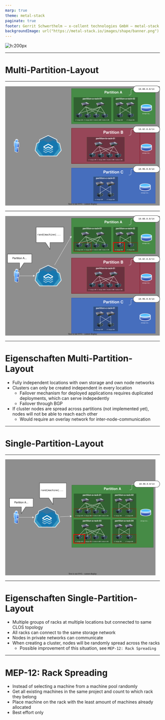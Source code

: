```yaml
---
marp: true
theme: metal-stack
paginate: true
footer: Gerrit Schwerthelm – x-cellent technologies GmbH — metal-stack Training
backgroundImage: url("https://metal-stack.io/images/shape/banner.png")
---
```

<!-- _class: cover lead -->

![h:200px](https://metal-stack.io/images/metal-stack-full-white-border.svg)

---
<!-- _class: cover lead -->

# Multi-Partition-Layout

---
<!--
_class: lead
_backgroundColor: #1f1f1f
_backgroundImage:
_footer: ""
-->
![bg contain](partitioning-1.svg)

---
<!--
_class: lead
_backgroundColor: #1f1f1f
_backgroundImage:
_footer: ""
-->
![bg contain](partitioning-2.svg)

---
<style>section { font-size: 30px; }</style>

# Eigenschaften Multi-Partition-Layout


- Fully independent locations with own storage and own node networks
- Clusters can only be created independent in every location
  - Failover mechanism for deployed applications requires duplicated deployments, which can serve indepedently
  - Failover through BGP
- If cluster nodes are spread across partitions (not implemented yet), nodes will not be able to reach each other
  - Would require an overlay network for inter-node-communication

---
<!-- _class: cover lead -->

# Single-Partition-Layout

---
<!--
_class: lead
_backgroundColor: #1f1f1f
_backgroundImage:
_footer: ""
-->
![bg contain](partitioning-3.svg)

---
<style>section { font-size: 30px; }</style>

# Eigenschaften Single-Partition-Layout

- Multiple groups of racks at multiple locations but connected to same CLOS topology
- All racks can connect to the same storage network
- Nodes in private networks can communicate
- When creating a cluster, nodes will be randomly spread across the racks
  - Possible improvement of this situation, see `MEP-12: Rack Spreading`

---

# MEP-12: Rack Spreading

- Instead of selecting a machine from a machine pool randomly
- Get all existing machines in the same project and count to which rack they belong
- Place machine on the rack with the least amount of machines already allocated
- Best effort only
